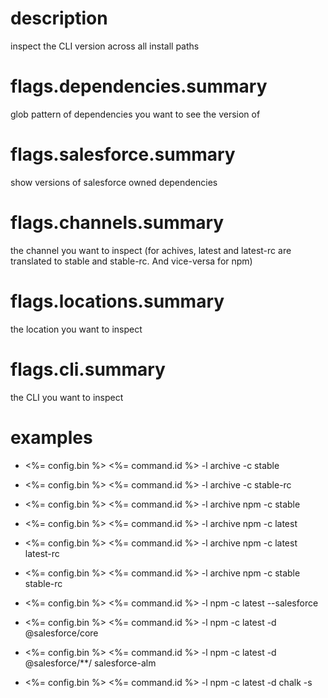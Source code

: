 # description

inspect the CLI version across all install paths

# flags.dependencies.summary

glob pattern of dependencies you want to see the version of

# flags.salesforce.summary

show versions of salesforce owned dependencies

# flags.channels.summary

the channel you want to inspect (for achives, latest and latest-rc are translated to stable and stable-rc. And vice-versa for npm)

# flags.locations.summary

the location you want to inspect

# flags.cli.summary

the CLI you want to inspect

# examples

- <%= config.bin %> <%= command.id %> -l archive -c stable

- <%= config.bin %> <%= command.id %> -l archive -c stable-rc

- <%= config.bin %> <%= command.id %> -l archive npm -c stable

- <%= config.bin %> <%= command.id %> -l archive npm -c latest

- <%= config.bin %> <%= command.id %> -l archive npm -c latest latest-rc

- <%= config.bin %> <%= command.id %> -l archive npm -c stable stable-rc

- <%= config.bin %> <%= command.id %> -l npm -c latest --salesforce

- <%= config.bin %> <%= command.id %> -l npm -c latest -d @salesforce/core

- <%= config.bin %> <%= command.id %> -l npm -c latest -d @salesforce/\*\*/ salesforce-alm

- <%= config.bin %> <%= command.id %> -l npm -c latest -d chalk -s
